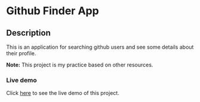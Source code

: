# Github Finder App

## Description

This is an application for searching github users and see some details about their profile.

**Note:** This project is my practice based on other resources.  

### Live demo

Click [here](https://mahmood-kn.github.io/github-finder/ "Github Finder App") to see the live demo of this project.
